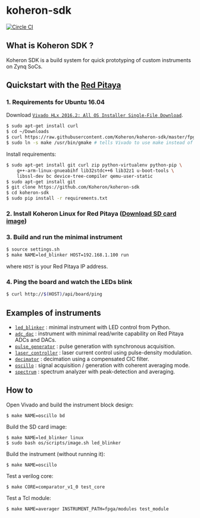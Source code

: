 # koheron-sdk

[![Circle CI](https://circleci.com/gh/Koheron/koheron-sdk.svg?style=shield)](https://circleci.com/gh/Koheron/koheron-sdk)

## What is Koheron SDK ?

Koheron SDK is a build system for quick prototyping of custom instruments on Zynq SoCs.

## Quickstart with the [Red Pitaya](http://redpitaya.com)

### 1. Requirements for Ubuntu 16.04

Download [`Vivado HLx 2016.2: All OS Installer Single-File Download`](http://www.xilinx.com/support/download/index.html/content/xilinx/en/downloadNav/vivado-design-tools/2016-2.html).

```bash
$ sudo apt-get install curl
$ cd ~/Downloads
$ curl https://raw.githubusercontent.com/Koheron/koheron-sdk/master/fpga/scripts/install_vivado.sh | sudo /bin/bash /dev/stdin
$ sudo ln -s make /usr/bin/gmake # tells Vivado to use make instead of gmake
```

Install requirements:

```bash
$ sudo apt-get install git curl zip python-virtualenv python-pip \
    g++-arm-linux-gnueabihf lib32stdc++6 lib32z1 u-boot-tools \
    libssl-dev bc device-tree-compiler qemu-user-static
$ sudo apt-get install git
$ git clone https://github.com/Koheron/koheron-sdk
$ cd koheron-sdk
$ sudo pip install -r requirements.txt
```

### 2. Install Koheron Linux for Red Pitaya ([Download SD card image](https://github.com/Koheron/koheron-sdk/releases))

### 3. Build and run the minimal instrument

```bash
$ source settings.sh
$ make NAME=led_blinker HOST=192.168.1.100 run
```
where `HOST` is your Red Pitaya IP address.

### 4. Ping the board and watch the LEDs blink

```bash
$ curl http://$(HOST)/api/board/ping
```

## Examples of instruments

* [`led_blinker`](https://github.com/Koheron/koheron-sdk/tree/master/instruments/led_blinker) : minimal instrument with LED control from Python.
* [`adc_dac`](https://github.com/Koheron/koheron-sdk/tree/master/instruments/adc_dac) : instrument with minimal read/write capability on Red Pitaya ADCs and DACs.
* [`pulse_generator`](https://github.com/Koheron/koheron-sdk/tree/master/instruments/pulse_generator) : pulse generation with synchronous acquisition.
* [`laser_controller`](https://github.com/Koheron/koheron-sdk/tree/master/instruments/decimator) : laser current control using pulse-density modulation.
* [`decimator`](https://github.com/Koheron/koheron-sdk/tree/master/instruments/decimator) : decimation using a compensated CIC filter.
* [`oscillo`](https://github.com/Koheron/koheron-sdk/tree/master/instruments/oscillo) : signal acquisition / generation with coherent averaging mode.
* [`spectrum`](https://github.com/Koheron/koheron-sdk/tree/master/instruments/spectrum) : spectrum analyzer with peak-detection and averaging.

## How to

Open Vivado and build the instrument block design:
```
$ make NAME=oscillo bd
```

Build the SD card image:
```
$ make NAME=led_blinker linux
$ sudo bash os/scripts/image.sh led_blinker
```

Build the instrument (without running it):
```
$ make NAME=oscillo
```

Test a verilog core:
```
$ make CORE=comparator_v1_0 test_core
```

Test a Tcl module:
```
$ make NAME=averager INSTRUMENT_PATH=fpga/modules test_module
```


